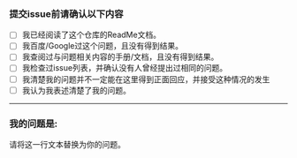 ### 提交issue前请确认以下内容

- [ ] 我已经阅读了这个仓库的ReadMe文档。
- [ ] 我百度/Google过这个问题，且没有得到结果。
- [ ] 我查阅过与问题相关内容的手册/文档，且没有得到结果。
- [ ] 我检查过issue列表，并确认没有人曾经提出过相同的问题。
- [ ] 我清楚我的问题并不一定能在这里得到正面回应，并接受这种情况的发生
- [ ] 我认为我表述清楚了我的问题。

---

### 我的问题是:


请将这一行文本替换为你的问题。